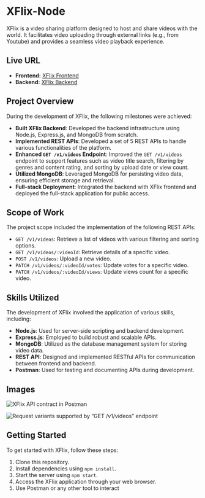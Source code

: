 # XFlix-Node

XFlix is a video sharing platform designed to host and share videos with the world. It facilitates video uploading through external links (e.g., from Youtube) and provides a seamless video playback experience.

## Live URL

- **Frontend:** [XFlix Frontend](https://example.com)
- **Backend:** [XFlix Backend](https://xflix-node-teqb.onrender.com)

## Project Overview

During the development of XFlix, the following milestones were achieved:

- **Built XFlix Backend**: Developed the backend infrastructure using Node.js, Express.js, and MongoDB from scratch.
- **Implemented REST APIs**: Developed a set of 5 REST APIs to handle various functionalities of the platform.
- **Enhanced `GET /v1/videos` Endpoint**: Improved the `GET /v1/videos` endpoint to support features such as video title search, filtering by genres and content rating, and sorting by upload date or view count.
- **Utilized MongoDB**: Leveraged MongoDB for persisting video data, ensuring efficient storage and retrieval.
- **Full-stack Deployment**: Integrated the backend with XFlix frontend and deployed the full-stack application for public access.

## Scope of Work

The project scope included the implementation of the following REST APIs:

- `GET /v1/videos`: Retrieve a list of videos with various filtering and sorting options.
- `GET /v1/videos/:videoId`: Retrieve details of a specific video.
- `POST /v1/videos`: Upload a new video.
- `PATCH /v1/videos/:videoId/votes`: Update votes for a specific video.
- `PATCH /v1/videos/:videoId/views`: Update views count for a specific video.

## Skills Utilized

The development of XFlix involved the application of various skills, including:

- **Node.js**: Used for server-side scripting and backend development.
- **Express.js**: Employed to build robust and scalable APIs.
- **MongoDB**: Utilized as the database management system for storing video data.
- **REST API**: Designed and implemented RESTful APIs for communication between frontend and backend.
- **Postman**: Used for testing and documenting APIs during development.

## Images

![XFlix API contract in Postman](https://github.com/RutikKulkarni/XFlix-Node-Backend/assets/86470947/740699c5-a2f3-4d9b-9f34-f97b59c08b4d)

![Request variants supported by “GET /v1/videos” endpoint](https://github.com/RutikKulkarni/XFlix-Node-Backend/assets/86470947/99946a8d-e774-48c7-9741-66465e9e589d)

## Getting Started

To get started with XFlix, follow these steps:

1. Clone this repository.
2. Install dependencies using `npm install`.
3. Start the server using `npm start`.
4. Access the XFlix application through your web browser.
5. Use Postman or any other tool to interact
